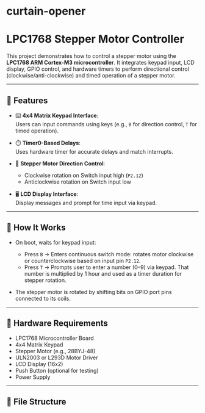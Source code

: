 # curtain-opener
# LPC1768 Stepper Motor Controller

This project demonstrates how to control a stepper motor using the **LPC1768 ARM Cortex-M3 microcontroller**. It integrates keypad input, LCD display, GPIO control, and hardware timers to perform directional control (clockwise/anti-clockwise) and timed operation of a stepper motor.

---

## 📌 Features

- ⌨️ **4x4 Matrix Keypad Interface**:  
  Users can input commands using keys (e.g., `B` for direction control, `T` for timed operation).

- ⏱️ **Timer0-Based Delays**:  
  Uses hardware timer for accurate delays and match interrupts.

- 🧭 **Stepper Motor Direction Control**:  
  - Clockwise rotation on Switch input high (`P2.12`)
  - Anticlockwise rotation on Switch input low

- 🖥️ **LCD Display Interface**:  
  Display messages and prompt for time input via keypad.

---

## 🔋 How It Works

- On boot, waits for keypad input:
  - Press `B` → Enters continuous switch mode: rotates motor clockwise or counterclockwise based on input pin `P2.12`.
  - Press `T` → Prompts user to enter a number (0–9) via keypad. That number is multiplied by 1 hour and used as a timer duration for stepper rotation.
  
- The stepper motor is rotated by shifting bits on GPIO port pins connected to its coils.

---

## 🧩 Hardware Requirements

- LPC1768 Microcontroller Board
- 4x4 Matrix Keypad
- Stepper Motor (e.g., 28BYJ-48)
- ULN2003 or L293D Motor Driver
- LCD Display (16x2)
- Push Button (optional for testing)
- Power Supply

---

## 📁 File Structure

